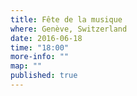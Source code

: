 ```yaml
---
title: Fête de la musique
where: Genève, Switzerland
date: 2016-06-18
time: "18:00"
more-info: ""
map: ""
published: true
---
```

